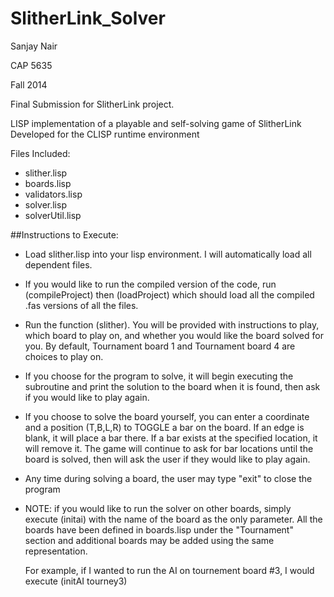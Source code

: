 SlitherLink_Solver
==================

Sanjay Nair

CAP 5635

Fall 2014

Final Submission for SlitherLink project.

LISP implementation of a playable and self-solving game of SlitherLink
Developed for the CLISP runtime environment

Files Included:
* slither.lisp
* boards.lisp
* validators.lisp
* solver.lisp
* solverUtil.lisp

##Instructions to Execute:

- Load slither.lisp into your lisp environment. I will automatically load all
	dependent files.

- If you would like to run the compiled version of the code, run (compileProject) then (loadProject)
	which should load all the compiled .fas versions of all the files.
	
- Run the function (slither). You will be provided with instructions to play, which board
	to play on, and whether you would like the board solved for you. By default, Tournament board 1
	and Tournament board 4 are choices to play on.
	
- If you choose for the program to solve, it will begin executing the subroutine and
	print the solution to the board when it is found, then ask if you would
	like to play again.

-  If you choose to solve the board yourself, you can enter a coordinate and a 
	position (T,B,L,R) to TOGGLE a bar on the board. If an edge is blank, it will 
	place a bar there. If a bar exists at the specified location, it will remove it.
	The game will continue to ask for bar locations until the board is solved, then will
	ask the user if they would like to play again.

- Any time during solving a board, the user may type "exit" to close the program
	
- NOTE: if you would like to run the solver on other boards, simply execute (initai) with
	the name of the board as the only parameter. All the boards have been defined in boards.lisp
	under the "Tournament" section and additional boards may be added using the same representation.

	For example, if I wanted to run the AI on tournement board #3, I would execute (initAI tourney3)